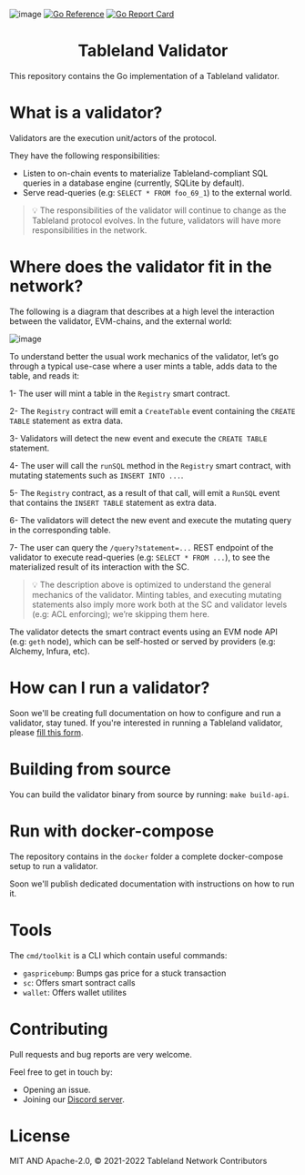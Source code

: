 ![image](https://user-images.githubusercontent.com/6136245/153219831-53b05f19-1ac2-4523-b564-0686e2078d4d.png)
[![Go Reference](https://pkg.go.dev/badge/github.com/textileio/go-tableland.svg)](https://pkg.go.dev/github.com/textileio/go-tableland) [![Go Report Card](https://goreportcard.com/badge/github.com/textileio/go-tableland)](https://goreportcard.com/report/github.com/textileio/go-tableland)
<h1 align="center">Tableland Validator</h1>

This repository contains the Go implementation of a Tableland validator.

# What is a validator?

Validators are the execution unit/actors of the protocol.

They have the following responsibilities:

- Listen to on-chain events to materialize Tableland-compliant SQL queries in a database engine (currently, SQLite by default).
- Serve read-queries (e.g: `SELECT * FROM foo_69_1`) to the external world.

> 💡 The responsibilities of the validator will continue to change as the Tableland protocol evolves. In the future, validators will have more responsibilities in the network.

# Where does the validator fit in the network?

The following is a diagram that describes at a high level the interaction between the validator, EVM-chains, and the external world:

![image](https://user-images.githubusercontent.com/5305984/234063968-f7627d29-5f4f-49c2-aa3b-e88a4799a815.png)


To understand better the usual work mechanics of the validator, let’s go through a typical use-case where a user mints a table, adds data to the table, and reads it:

1- The user will mint a table in the `Registry` smart contract.

2- The `Registry` contract will emit a `CreateTable` event containing the `CREATE TABLE` statement as extra data.

3- Validators will detect the new event and execute the `CREATE TABLE` statement.

4- The user will call the `runSQL` method in the `Registry` smart contract, with mutating statements such as `INSERT INTO ...`.

5- The `Registry` contract, as a result of that call, will emit a `RunSQL` event that contains the `INSERT TABLE` statement as extra data.

6- The validators will detect the new event and execute the mutating query in the corresponding table.

7- The user can query the `/query?statement=...` REST endpoint of the validator to execute read-queries (e.g: `SELECT * FROM ...`), to see the materialized result of its interaction with the SC.

> 💡 The description above is optimized to understand the general mechanics of the validator. Minting tables, and executing mutating statements also imply more work both at the SC and validator levels (e.g: ACL enforcing); we’re skipping them here.

The validator detects the smart contract events using an EVM node API (e.g: `geth` node), which can be self-hosted or served by providers (e.g: Alchemy, Infura, etc).

# How can I run a validator?

Soon we'll be creating full documentation on how to configure and run a validator, stay tuned.
If you're interested in running a Tableland validator, please [fill this form](https://hhueol4i6vp.typeform.com/to/gkcyeA22).

# Building from source

You can build the validator binary from source by running: `make build-api`.

# Run with docker-compose

The repository contains in the `docker` folder a complete docker-compose setup to run a validator.

Soon we'll publish dedicated documentation with instructions on how to run it.

# Tools

The `cmd/toolkit` is a CLI which contain useful commands:

- `gaspricebump`: Bumps gas price for a stuck transaction
- `sc`: Offers smart sontract calls
- `wallet`: Offers wallet utilites

# Contributing

Pull requests and bug reports are very welcome.

Feel free to get in touch by:

- Opening an issue.
- Joining our [Discord server](https://discord.gg/dc8EBEhGbg).

# License

MIT AND Apache-2.0, © 2021-2022 Tableland Network Contributors
